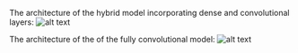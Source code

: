 The architecture of the hybrid model incorporating dense and convolutional layers:
![alt text](https://github.com/Lauenburg/MachineLearning/tree/master/Autoencoder/Dense_Conv_Autoencoder_architecture.png)

The architecture of the of the fully convolutional model:
![alt text](https://github.com/Lauenburg/MachineLearning/tree/master/Autoencoder/Conv_Autoencoder_architecture.png)